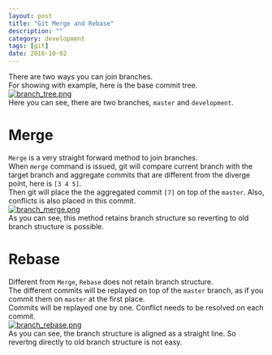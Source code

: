 ```yaml
---
layout: post
title: "Git Merge and Rebase"
description: ""
category: development
tags: [git]
date: 2016-10-02
---
```



There are two ways you can join branches.  
For showing with example, here is the base commit tree.  
[![branch_tree.png](https://i.postimg.cc/ydBBSdBH/branch_tree.png)](https://i.postimg.cc/ydBBSdBH/branch_tree.png)  
Here you can see, there are two branches, `master` and `development`.  

# Merge
`Merge` is a very straight forward method to join branches.  
When `merge` command is issued, git will compare current branch with the target branch and aggregate commits that are different from the diverge point, here is `[3 4 5]`.  
Then git will place the the aggregated commit `[7]` on top of the `master`.  Also, conflicts is also placed in this commit.  
[![branch_merge.png](https://i.postimg.cc/76qGPKTq/branch_merge.png)](https://i.postimg.cc/76qGPKTq/branch_merge.png)  
As you can see, this method retains branch structure so reverting to old branch structure is possible.  


# Rebase

Different from `Merge`, `Rebase` does not retain branch structure.  
The different commits will be replayed on top of the `master` branch, as if you commit them on `master` at the first place.  
Commits will be replayed one by one. Conflict needs to be resolved on each commit.  
[![branch_rebase.png](https://i.postimg.cc/Y9tRcfrW/branch_rebase.png)](https://i.postimg.cc/Y9tRcfrW/branch_rebase.png)  
As you can see, the branch structure is aligned as a straight line.  So revertng directly to old branch structure is not easy.  
